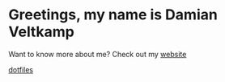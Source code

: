 # Greetings, my name is Damian Veltkamp

Want to know more about me? Check out my [website](https://www.damianveltkamp.tech/)

[dotfiles](https://github.com/damianveltkamp/dotfiles)
